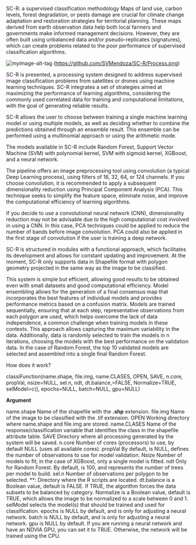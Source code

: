 SC-R: a supervised classification methodology
Maps of land use, carbon levels, forest degradation, or pests damage are crucial for climate change adaptation and restoration strategies for territorial planning. These maps derived from earth observation data help both local farmers and governments make informed management decisions. However, they are often built using unbalanced data and/or pseudo-replicates (signatures), which can create problems related to the poor performance of supervised classification algorithms. 


![myimage-alt-tag](../master/SC-R/Process.png)
(https://github.com/SVMendoza/SC-R/Process.png)


SC-R is presented, a processing system designed to address supervised image classification problems from satellites or drones using machine learning techniques. SC-R integrates a set of strategies aimed at maximizing the performance of learning algorithms, considering the commonly used correlated data for training and computational limitations, with the goal of generating reliable results.

SC-R allows the user to choose between training a single machine learning model or using multiple models, as well as deciding whether to combine the predictions obtained through an ensemble result. This ensemble can be performed using a multinomial approach or using the arithmetic mode.

The models available in SC-R include Random Forest, Support Vector Machine (SVM) with polynomial kernel, SVM with sigmoid kernel, XGBoost, and a neural network.

The pipeline offers an image preprocessing tool using convolution (a typical Deep Learning process), using filters of 16, 32, 64, or 124 channels. If you choose convolution, it is recommended to apply a subsequent dimensionality reduction using Principal Component Analysis (PCA). This technique seeks to simplify the feature space, eliminate noise, and improve the computational efficiency of learning algorithms.

If you decide to use a convolutional neural network (CNN), dimensionality reduction may not be advisable due to the high computational cost involved in using a CNN. In this case, PCA techniques could be applied to reduce the number of bands before image convolution. PCA could also be applied in the first stage of convolution if the user is training a deep network.

SC-R is structured in modules with a functional approach, which facilitates its development and allows for constant updating and improvement. At the moment, SC-R only supports data in Shapefile format with polygon geometry projected in the same way as the image to be classified.

This system is simple but efficient, allowing good results to be obtained even with small datasets and good computational efficiency. Model ensembling allows for the generation of a final consensus map that incorporates the best features of individual models and provides performance metrics based on a confusion matrix.
Models are trained sequentially, ensuring that at each step, representative observations from each polygon are used, which helps overcome the lack of data independence, a common challenge when training models in these contexts. This approach allows capturing the maximum variability in the data. Additionally, data is randomly selected to train the models in n iterations, choosing the models with the best performance on the validation data. In the case of Random Forest, the top 10 validated models are selected and assembled into a single final Random Forest.

How does it work?

classiFunction(name.shape, file.img, name.CLASES, OPEN, SAVE, n.core, propVal, nsize=NULL, sel.n, ndt, dt.balance,=FALSE, Normalize=TRUE, selModel=c(), epochs=NULL, batch=NULL, gpu=NULL)


**Argument**

name.shape 	Name of the shapefile with the **.shp** extension. 
file.img 	Name of the image to be classified with the .tif extension. 
OPEN 		Working directory where name.shape and file.img are stored. 
name.CLASES 	Name of the response/classification variable that identifies the class in the shapefile attribute table. 
SAVE 		Directory where all processing generated by the system will be saved. 
n.core	 	Number of cores (processors) to use, by default NULL (uses all available cores). 
propVal 	By default, is NULL, defines the number of observations to use for model validation. 
Nsize 		Number of models to fit; in the case of XGBoost, only a single model is fitted. 
ndt 		Only for Random Forest. By default, is 100, and represents the number of trees per model to build. 
sel.n 		Number of observations per polygon to be selected. **: Directory where the R scripts are located.
dt.balance 	is a Boolean value, default is FALSE. If TRUE, the algorithm forces the data subsets to be balanced by category. 
Normalize 	is a Boolean value, default is TRUE, which allows the image to be normalized to a scale between 0 and 1.
selModel 	selects the model(s) that should be trained and used for classification. 
epochs 		is NULL by default, and is only for adjusting a neural network. 
batch 		is NULL by default, and is only for adjusting a neural network.
gpu 		is NULL by default. If you are running a neural network and have an NDVIA GPU, you can set it to TRUE. Otherwise, the network will be trained using the CPU.


